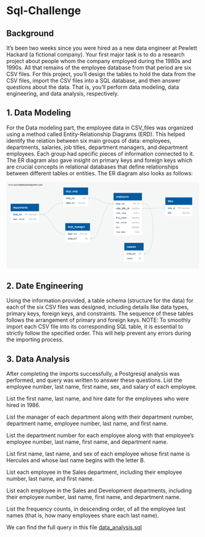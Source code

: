 # Sql-Challenge

## Background
It’s been two weeks since you were hired as a new data engineer at Pewlett Hackard (a fictional company). Your first major task is to do a research project about people whom the company employed during the 1980s and 1990s. All that remains of the employee database from that period are six CSV files. For this project, you’ll design the tables to hold the data from the CSV files, import the CSV files into a SQL database, and then answer questions about the data. That is, you’ll perform data modeling, data engineering, and data analysis, respectively.

## 1. Data Modeling
For the Data modeling part, the employee data in CSV_files was organized using a method called Entity-Relationship Diagrams (ERD). This helped identify the relation between six main groups of data: employees, departments, salaries, job titles, department managers, and department employees. Each group had specific pieces of information connected to it. The ER diagram also gave insight on primary keys and foreign keys which are crucial concepts in relational databases that define relationships between different tables or entities.
The ER diagram also looks as follows:

![EDR](employeeSQL/ERD/ERD.png)

## 2. Date Engineering 
Using the information provided, a table schema (structure for the data) for each of the six CSV files was designed, including details like data types, primary keys, foreign keys, and constraints. The sequence of these tables follows the arrangement of primary and foreign keys.
NOTE: To smoothly import each CSV file into its corresponding SQL table, it is essential to strictly follow the specified order. This will help prevent any errors during the importing process.

## 3. Data Analysis
After completing the imports successfully, a Postgresql analysis was performed, and query was written to answer these questions. List the employee number, last name, first name, sex, and salary of each employee.

List the first name, last name, and hire date for the employees who were hired in 1986.

List the manager of each department along with their department number, department name, employee number, last name, and first name.

List the department number for each employee along with that employee’s employee number, last name, first name, and department name.

List first name, last name, and sex of each employee whose first name is Hercules and whose last name begins with the letter B.

List each employee in the Sales department, including their employee number, last name, and first name.

List each employee in the Sales and Development departments, including their employee number, last name, first name, and department name.

List the frequency counts, in descending order, of all the employee last names (that is, how many employees share each last name).

  We can find the full query in this file [data_analysis.sql](employeeSQL/data_analysis.sql)  
